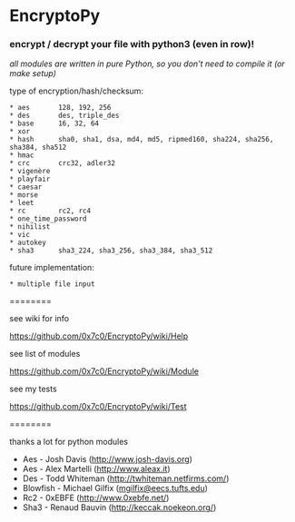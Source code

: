 # EncryptoPy


### encrypt / decrypt your file with python3 (even in row)!

_all modules are written in pure Python, so you don't need to compile it (or make setup)_

type of encryption/hash/checksum:

	* aes		128, 192, 256
	* des		des, triple_des
	* base		16, 32, 64
	* xor		
	* hash		sha0, sha1, dsa, md4, md5, ripmed160, sha224, sha256, sha384, sha512
	* hmac		
	* crc		crc32, adler32
	* vigenère	
	* playfair	
	* caesar
	* morse
	* leet
	* rc		rc2, rc4
	* one_time_password
	* nihilist
	* vic
	* autokey
	* sha3		sha3_224, sha3_256, sha3_384, sha3_512
	

future implementation:

	* multiple file input

========

see wiki for info

https://github.com/0x7c0/EncryptoPy/wiki/Help

see list of modules

https://github.com/0x7c0/EncryptoPy/wiki/Module

see my tests

https://github.com/0x7c0/EncryptoPy/wiki/Test

========

thanks a lot for python modules
* Aes - Josh Davis (http://www.josh-davis.org)
* Aes - Alex Martelli (http://www.aleax.it)
* Des - Todd Whiteman (http://twhiteman.netfirms.com/)
* Blowfish - Michael Gilfix (mgilfix@eecs.tufts.edu)
* Rc2 - 0xEBFE (http://www.0xebfe.net/)
* Sha3 - Renaud Bauvin (http://keccak.noekeon.org/)
